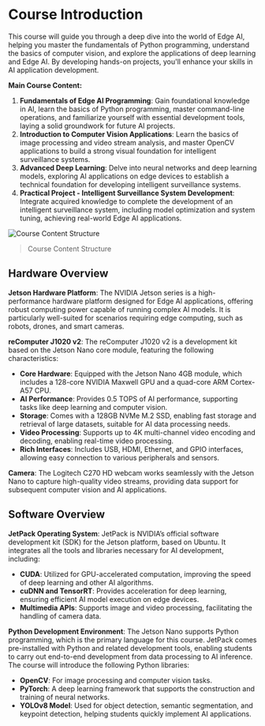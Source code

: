 # Course Introduction
This course will guide you through a deep dive into the world of Edge AI, helping you master the fundamentals of Python programming, understand the basics of computer vision, and explore the applications of deep learning and Edge AI. By developing hands-on projects, you'll enhance your skills in AI application development.

**Main Course Content:**

1. **Fundamentals of Edge AI Programming**: Gain foundational knowledge in AI, learn the basics of Python programming, master command-line operations, and familiarize yourself with essential development tools, laying a solid groundwork for future AI projects.  
2. **Introduction to Computer Vision Applications**: Learn the basics of image processing and video stream analysis, and master OpenCV applications to build a strong visual foundation for intelligent surveillance systems.  
3. **Advanced Deep Learning**: Delve into neural networks and deep learning models, exploring AI applications on edge devices to establish a technical foundation for developing intelligent surveillance systems.  
4. **Practical Project - Intelligent Surveillance System Development**: Integrate acquired knowledge to complete the development of an intelligent surveillance system, including model optimization and system tuning, achieving real-world Edge AI applications.

![Course Content Structure](../../../image/cn/00/1.jpeg)

> Course Content Structure
>

## Hardware Overview
**Jetson Hardware Platform**: The NVIDIA Jetson series is a high-performance hardware platform designed for Edge AI applications, offering robust computing power capable of running complex AI models. It is particularly well-suited for scenarios requiring edge computing, such as robots, drones, and smart cameras.

**reComputer J1020 v2**: The reComputer J1020 v2 is a development kit based on the Jetson Nano core module, featuring the following characteristics:

+ **Core Hardware**: Equipped with the Jetson Nano 4GB module, which includes a 128-core NVIDIA Maxwell GPU and a quad-core ARM Cortex-A57 CPU.
+ **AI Performance**: Provides 0.5 TOPS of AI performance, supporting tasks like deep learning and computer vision.
+ **Storage**: Comes with a 128GB NVMe M.2 SSD, enabling fast storage and retrieval of large datasets, suitable for AI data processing needs.
+ **Video Processing**: Supports up to 4K multi-channel video encoding and decoding, enabling real-time video processing.
+ **Rich Interfaces**: Includes USB, HDMI, Ethernet, and GPIO interfaces, allowing easy connection to various peripherals and sensors.

**Camera**: The Logitech C270 HD webcam works seamlessly with the Jetson Nano to capture high-quality video streams, providing data support for subsequent computer vision and AI applications.

## Software Overview
**JetPack Operating System**: JetPack is NVIDIA’s official software development kit (SDK) for the Jetson platform, based on Ubuntu. It integrates all the tools and libraries necessary for AI development, including:

+ **CUDA**: Utilized for GPU-accelerated computation, improving the speed of deep learning and other AI algorithms.
+ **cuDNN and TensorRT**: Provides acceleration for deep learning, ensuring efficient AI model execution on edge devices.
+ **Multimedia APIs**: Supports image and video processing, facilitating the handling of camera data.

**Python Development Environment**: The Jetson Nano supports Python programming, which is the primary language for this course. JetPack comes pre-installed with Python and related development tools, enabling students to carry out end-to-end development from data processing to AI inference. The course will introduce the following Python libraries:

+ **OpenCV**: For image processing and computer vision tasks.
+ **PyTorch**: A deep learning framework that supports the construction and training of neural networks.
+ **YOLOv8 Model**: Used for object detection, semantic segmentation, and keypoint detection, helping students quickly implement AI applications.
